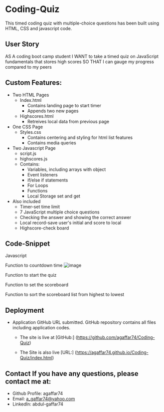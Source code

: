 # Coding-Quiz
This timed coding quiz with multiple-choice questions has been built using HTML, CSS and javascript code.


## User Story
AS A coding boot camp student
I WANT to take a timed quiz on JavaScript fundamentals that stores high scores
SO THAT I can gauge my progress compared to my peers

## Custom Features:

* Two HTML Pages
    * Index.html
        * Contains landing page to start timer
        * Appends two new pages
    * Highscores.html 
        * Retreives local data from previous page
* One CSS Page
    * Styles.css
        * Contains centering and styling for html list features
        * Contains media queries
* Two Javascript Page 
    * script.js
    * highscores.js
    * Contains: 
        * Variables, including arrays with object 
        * Event listeners 
        * if/else if statements 
        * For Loops 
        * Functions 
        * Local Storage set and get
* Also included
    * Timer-set time limit
    * 7 JavaScript multiple choice questions
    * Checking the answer and showing the correct answer
    * Local record-save user's initial and score to local
    * Highscore-check board

## Code-Snippet 
Javascript

Function to countdown time
![image](https://user-images.githubusercontent.com/115975620/205883017-3919707a-595b-43ef-a86e-5b62ce767113.png)


Function to start the quiz

Function to set the scoreboard

Function to sort the scoreboard list from highest to lowest



## Deployment
* Application GitHub URL submitted. GitHub repository contains all files including application codes.

    * The site is live at [GitHub:] (https://github.com/agaffar74/Coding-Quiz)

    * The Site is also live [URL:] (https://agaffar74.github.io/Coding-Quiz/index.html)

## Contact If you have any questions, please contact me at:
* Github Profile: agaffar74
* Email: a_gaffar74@yahoo.com
* LinkedIn: abdul-gaffar74
